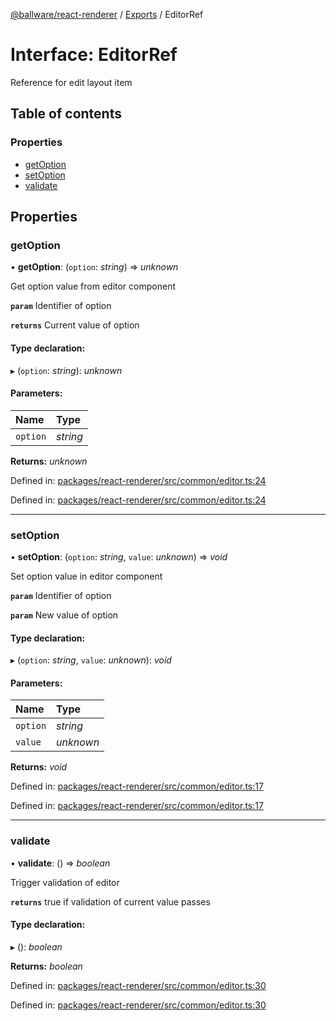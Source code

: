 [@ballware/react-renderer](../README.md) / [Exports](../modules.md) / EditorRef

# Interface: EditorRef

Reference for edit layout item

## Table of contents

### Properties

- [getOption](editorref.md#getoption)
- [setOption](editorref.md#setoption)
- [validate](editorref.md#validate)

## Properties

### getOption

• **getOption**: (`option`: *string*) => *unknown*

Get option value from editor component

**`param`** Identifier of option

**`returns`** Current value of option

#### Type declaration:

▸ (`option`: *string*): *unknown*

#### Parameters:

Name | Type |
:------ | :------ |
`option` | *string* |

**Returns:** *unknown*

Defined in: [packages/react-renderer/src/common/editor.ts:24](https://github.com/ballware/ballware-client/blob/d8b5d6b/packages/react-renderer/src/common/editor.ts#L24)

Defined in: [packages/react-renderer/src/common/editor.ts:24](https://github.com/ballware/ballware-client/blob/d8b5d6b/packages/react-renderer/src/common/editor.ts#L24)

___

### setOption

• **setOption**: (`option`: *string*, `value`: *unknown*) => *void*

Set option value in editor component

**`param`** Identifier of option

**`param`** New value of option

#### Type declaration:

▸ (`option`: *string*, `value`: *unknown*): *void*

#### Parameters:

Name | Type |
:------ | :------ |
`option` | *string* |
`value` | *unknown* |

**Returns:** *void*

Defined in: [packages/react-renderer/src/common/editor.ts:17](https://github.com/ballware/ballware-client/blob/d8b5d6b/packages/react-renderer/src/common/editor.ts#L17)

Defined in: [packages/react-renderer/src/common/editor.ts:17](https://github.com/ballware/ballware-client/blob/d8b5d6b/packages/react-renderer/src/common/editor.ts#L17)

___

### validate

• **validate**: () => *boolean*

Trigger validation of editor

**`returns`** true if validation of current value passes

#### Type declaration:

▸ (): *boolean*

**Returns:** *boolean*

Defined in: [packages/react-renderer/src/common/editor.ts:30](https://github.com/ballware/ballware-client/blob/d8b5d6b/packages/react-renderer/src/common/editor.ts#L30)

Defined in: [packages/react-renderer/src/common/editor.ts:30](https://github.com/ballware/ballware-client/blob/d8b5d6b/packages/react-renderer/src/common/editor.ts#L30)
